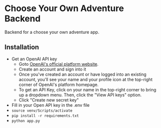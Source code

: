# Choose Your Own Adventure Backend

Backend for a choose your own adventure app.

## Installation
- Get an OpenAI API key 
    - Goto [OpenAI's official platform website](https://platform.openai.com/).
    - Create an account and sign into it
    - Once you've created an account or have logged into an existing account, you'll see your name and your profile icon at the top-right corner of OpenAI's platform homepage.
    - To get an API Key, click on your name in the top-right corner to bring up a dropdown menu. Then, click the "View API keys" option.
    - Click "Create new secret key"
- Fill in your Open API key in the .env file
- `source venv/Scripts/activate`
- `pip install -r requirements.txt`
- `python app.py`